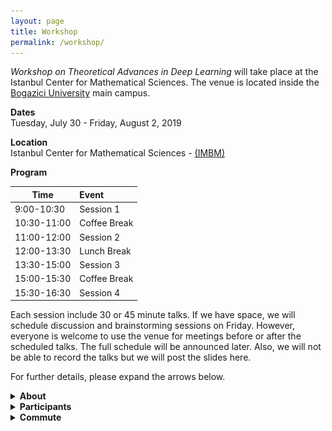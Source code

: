 ```yaml
---
layout: page
title: Workshop
permalink: /workshop/
---
```


_Workshop on Theoretical Advances in Deep Learning_ will take place at the Istanbul Center for Mathematical Sciences. The venue is located inside the [Bogazici University](http://www.boun.edu.tr/en_US/Content/About_BU/About_BU) main campus.   

**Dates**  
Tuesday, July 30 - Friday, August 2, 2019   

**Location**  
Istanbul Center for Mathematical Sciences - [(IMBM)](http://www.imbm.org.tr)  

**Program**  

| Time        |    Event  |
|----------------|:-----------------------|
| 9:00-10:30     | Session 1 |
| 10:30-11:00    | Coffee Break |
| 11:00-12:00    | Session 2 |
| 12:00-13:30    | Lunch Break |
| 13:30-15:00    | Session 3 |
| 15:00-15:30    | Coffee Break |
| 15:30-16:30    | Session 4 |

Each session include 30 or 45 minute talks. If we have space, we will schedule discussion and brainstorming sessions on Friday. However, everyone is welcome to use the venue for meetings before or after the scheduled talks. The full schedule will be announced later. Also, we will not be able to record the talks but we will post the slides here.    

For further details, please expand the arrows below.  

<details>
    <summary>
        <b>
            About
        </b>
    </summary>
    <p markdown="1">  

        __Abstract:__ During the past few years, differentiable programming as a paradigm of deep learning provided cutting edge applications of machine learning in large scale problems in wide areas covering vision, speech, translation, and various autonomous machines. However, the success rate of working models is much faster than the scientific progress on understanding the working principles of such systems. More recently, theoretical developments shed some light on the inner workings of toy models on simple tasks, yet the community is still missing theoretical results that have strong predictive power on what to expect from large scale models on complex tasks and how to design them to improve their performance. In an attempt to move towards deeper understanding, we aim to bring together a group of researchers interested in the theoretical understanding of deep learning. The workshop is devoted to reviewing the most recent literature to bring everyone at the same level in terms of our current understanding, further, we will discuss theoretical challenges and propose ways to move forward. We will also devote one day of the workshop to interact with the local machine learning community that will include an opportunity for interested advanced students to introduce themselves and we will have a public lecture covering current trends in machine learning.  

    </p>
    <p>
        <p><strong>Topics:</strong></p>
        <ul>
        <li>Toy models that exhibit characteristic features of large scale systems  </li>
        <li>Scaling laws of neural networks with their degrees of freedom  </li>
        <li>Algorithmic effects and regularization in training neural networks  </li>
        <li>The role of the structure in data and teacher-student networks  </li>
        <li>Limiting behavior of simple models  </li>
        <li>Statistical physics approach to neural networks implications and its limits  </li> 
        <li>The role of priors on the performance of models </li>
        </ul>
    </p>
</details>


<details>
    <summary>
        <b markdown="1">
            Participants
        </b>
    </summary>
    <p>  
    <ul>
        <li>Ethem Alpaydin, Ozyegin University  </li>

        <li>Anima Anandkumar, Caltech &amp; NVIDIA  </li>

        <li>Benjamin Aubin, ENS  </li>

        <li>Aristide Baratin, MILA  </li>

        <li>Jean Barbier, ICTP  </li>

        <li>Ishmael Belghazi, MILA &amp; Facebook AI    </li>

        <li>David Belius, University of Basel  </li>

        <li>*Gerard Ben Arous, NYU  </li>

        <li>&dagger;Giulio Biroli, ENS  </li>

        <li>Chiara Cammarota, King's College London  </li>

        <li>Stephane d'Ascoli, ENS  </li>

        <li>*Ethan Dyer, Google  </li>

        <li>Alp Eden, Bogazici University (retired)  </li>

        <li>Armin Eftekhari, EPFL  </li>

        <li>Utku Evci, Google  </li>

        <li>Orhan Firat, Google   </li>

        <li>Silvio Franz, Universite Paris-Sud  </li>

        <li>Marylou Gabrie, ENS  </li>

        <li>Surya Ganguli, Stanford   </li>

        <li>*Caglar Gulcehre, DeepMind  </li>

        <li>Mert Gurbuzbalaban, Rutgers Business School  </li>

        <li>Sungmin Hwang, LPTMS  </li>

        <li>Arthur Jacot, EPFL  </li>

        <li>Mehmet Kiral, Sophia University  </li>

        <li>Florent Krzakala, ENS  </li>

        <li>*Simon Lacoste-Julien, MILA  </li>

        <li>*Jaehoon Lee, Google Brain  </li>

        <li>*David Lopez-Paz, Facebook AI  </li>

        <li>*Ioannis Mitliagkas, MILA  </li>

        <li>Brady Neal, MILA  </li>

        <li>Behnam Neyshabur, NYU  </li>

        <li>*Mihai Nica, University of Toronto  </li>

        <li>*Roman Novak, Google   </li>

        <li>Vardan Papyan, Stanford  </li>

        <li>Dan Roberts, Diffeo Labs  </li>

        <li>Miguel Ruiz Garcia, University of Pennsylvania  </li>

        <li>&dagger;Levent Sagun, EPFL   </li>

        <li>Stefano Sarao, CEA   </li>

        <li>Andrew Saxe, University of Oxford  </li>

        <li>David Schwab, CUNY  </li>

        <li>Berfin Simsek, EPFL  </li>

        <li>*Sam Smith, DeepMind  </li>

        <li>Stefano Spigler, EPFL  </li>

        <li>Eric Vanden-Eijnden, NYU  </li>

        <li>&dagger;Matthieu Wyart, EPFL  </li>

        <li>Sho Yaida, Facebook AI  </li>

        <li>Lenka Zdeborova, CEA <br/>
        &dagger;: Organizers, *: To be confirmed</li>
    </ul>
    </p>
</details>



<details>
    <summary>
        <b markdown="1">
            Commute
        </b>
    </summary>
    <p markdown="1">  

        The subway station next to the campus is [Bogazici Universitesi Istasyonu](https://goo.gl/maps/VrC42pG9vi7u2vpW9). It is the last stop on line M6. Take line M2 (goes through Taksim) and transfer at the station called **Levent** (you can't miss it!).

        Commute to Bogazici University South Campus  
        ![commute](/assets/images/map1.jpg)
        Closer look at the South Campus  
        ![campus](/assets/images/map2.jpg)
        Zooming in on IMBM  
        ![venue](/assets/images/map3.jpg)
       
    </p>
</details>



